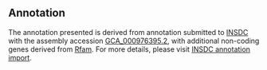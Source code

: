 

Annotation
----------

The annotation presented is derived from annotation submitted to
[INSDC](http://www.insdc.org) with the assembly accession
[GCA\_000976395.2](http://www.ebi.ac.uk/ena/data/view/GCA_000976395.2),
with additional non-coding genes derived from
[Rfam](http://rfam.xfam.org/). For more details, please visit [INSDC
annotation
import](http://ensemblgenomes.org/info/data/insdc_annotation).

